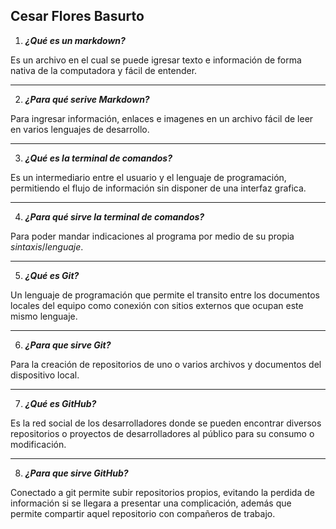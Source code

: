 ## Cesar Flores Basurto

1. ***¿Qué es un markdown?***

Es un archivo en el cual se puede igresar texto e información de forma nativa de la computadora y fácil de entender.

---

2. ***¿Para qué serive Markdown?***

Para ingresar información, enlaces e imagenes en un archivo fácil de leer en varios lenguajes de desarrollo.

---

3. ***¿Qué es la terminal de comandos?***

Es un intermediario entre el usuario y el lenguaje de programación, permitiendo el flujo de información sin disponer de una interfaz grafica.

---

4. ***¿Para qué sirve la terminal de comandos?***

Para poder mandar indicaciones al programa por medio de su propia *sintaxis*/_lenguaje_.

---

5. ***¿Qué es Git?***

Un lenguaje de programación que permite el transito entre los documentos locales del equipo como conexión con sitios externos que ocupan este mismo lenguaje.

---

6. ***¿Para que sirve Git?***

Para la creación de repositorios de uno o varios archivos y documentos del dispositivo local.

---

7. ***¿Qué es GitHub?***

Es la red social de los desarrolladores donde se pueden encontrar diversos repositorios o proyectos de desarrolladores al público para su consumo o modificación.

---

8. ***¿Para que sirve GitHub?***

Conectado a git permite subir repositorios propios, evitando la perdida de información si se llegara a presentar una complicación, además que permite compartir aquel repositorio con compañeros de trabajo.